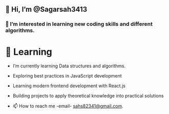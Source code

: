 ## 👋 Hi, I’m @Sagarsah3413
### 👀 I’m interested in learning new coding skills and different algorithms.
# 🌱 Learning
- I’m currently learning Data structures and algorithms.
- Exploring best practices in JavaScript development
- Learning modern frontend development with React.js
- Building projects to apply theoretical knowledge into practical solutions


- 📫 How to reach me -email- sahs82341@gmail.com.

<!---
Sagarsah3413/Sagarsah3413 is a ✨ special ✨ repository because its `README.md` (this file) appears on your GitHub profile.
You can click the Preview link to take a look at your changes.
--->
